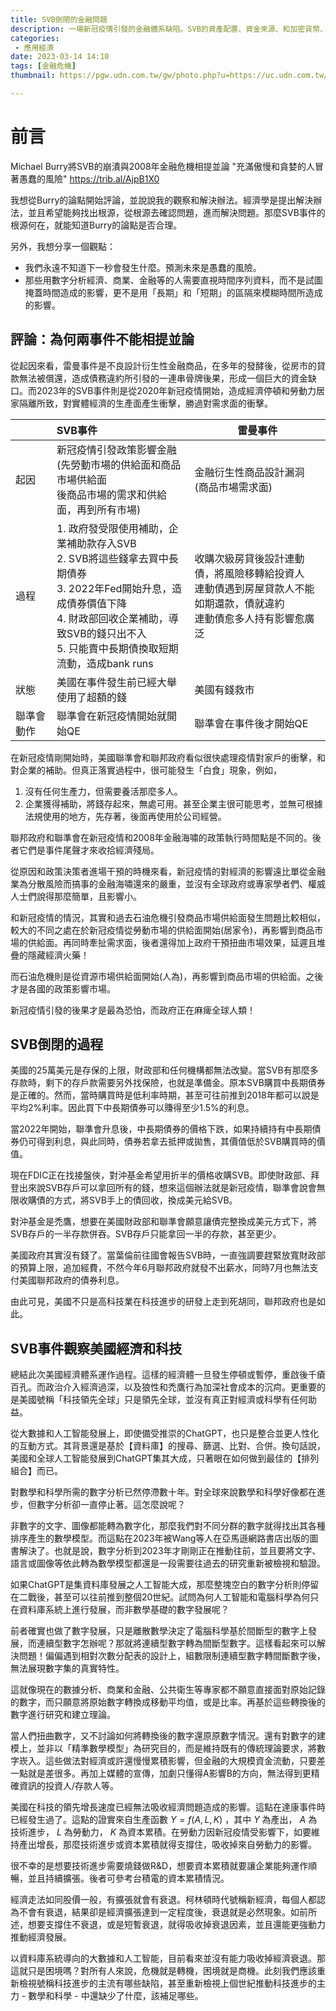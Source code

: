 ```yaml
---
title: SVB倒閉的金融問題
description: 一場新冠疫情引發的金融體系缺陷。SVB的資產配置、資金來源、和加密貨幣、新創行業的關聯，在在顯現市場承受經濟衝擊的能力並未因為經歷過過去的經濟衝擊而有更好的體質。
categories:
 - 應用經濟
date: 2023-03-14 14:10
tags: [金融危機]
thumbnail: https://pgw.udn.com.tw/gw/photo.php?u=https://uc.udn.com.tw/photo/wj/realtime/2023/03/14/20615343.jpg&x=0&y=0&sw=0&sh=0&sl=W&fw=800&exp=3600&w=930&nt=1

---
```


# 前言

Michael Burry將SVB的崩潰與2008年金融危機相提並論 "充滿傲慢和貪婪的人冒著愚蠢的風險"  https://trib.al/AjpB1X0

我想從Burry的論點開始評論，並說說我的觀察和解決辦法。經濟學是提出解決辦法，並且希望能夠找出根源，從根源去確認問題，進而解決問題。那麼SVB事件的根源何在，就能知道Burry的論點是否合理。

另外，我想分享一個觀點：

- 我們永遠不知道下一秒會發生什麼。預測未來是愚蠢的風險。
- 那些用數字分析經濟、商業、金融等的人需要直視時間序列資料，而不是試圖掩蓋時間造成的影響，更不是用「長期」和「短期」的區隔來模糊時間所造成的影響。

## 評論：為何兩事件不能相提並論

從起因來看，雷曼事件是不良設計衍生性金融商品，在多年的發酵後，從房市的貸款無法被償還，造成債務違約所引發的一連串骨牌後果，形成一個巨大的資金缺口。而2023年的SVB事件則是從2020年新冠疫情開始，造成經濟停頓和勞動力居家隔離所致，對實體經濟的生產面產生衝擊，勝過對需求面的衝擊。

| | SVB事件 | 雷曼事件 |
| --- | :--- | ---|
起因 | 新冠疫情引發政策影響金融<br>(先勞動市場的供給面和商品市場供給面<br>後商品市場的需求和供給面，再到所有市場) | 金融衍生性商品設計漏洞<br>(商品市場需求面) |
過程 | 1. 政府發受限使用補助，企業補助款存入SVB<br>2. SVB將這些錢拿去買中長期債券<br>3. 2022年Fed開始升息，造成債券價值下降<br>4. 財政部回收企業補助，導致SVB的錢只出不入<br>5. 只能賣中長期債換取短期流動，造成bank runs | 收購次級房貸後設計連動債，將風險移轉給投資人<br>連動債遇到房屋貸款人不能如期還款，債就違約<br>連動債愈多人持有影響愈廣泛 |
| 狀態 | 美國在事件發生前已經大舉使用了超額的錢 | 美國有錢救市 |
|聯準會動作 | 聯準會在新冠疫情開始就開始QE | 聯準會在事件後才開始QE |



在新冠疫情剛開始時，美國聯準會和聯邦政府看似很快處理疫情對家戶的衝擊，和對企業的補助。但真正落實過程中，很可能發生「白食」現象，例如，

1. 沒有任何生產力，但需要養活那麼多人。
2. 企業獲得補助，將錢存起來，無處可用。甚至企業主很可能思考，並無可根據法規使用的地方，先存著，後面再使用於公司經營。

聯邦政府和聯準會在新冠疫情和2008年金融海嘯的政策執行時間點是不同的。後者它們是事件尾聲才來收拾經濟殘局。

從原因和政策決策者進場干預的時機來看，新冠疫情的對經濟的影響遠比單從金融業為分散風險而搞事的金融海嘯還來的嚴重，並沒有全球政府或專家學者們、權威人士們說得那麼簡單，且影響小。

和新冠疫情的情況，其實和過去石油危機引發商品市場供給面發生問題比較相似，較大的不同之處在於新冠疫情從勞動市場的供給面開始(居家令)，再影響到商品市場的供給面。再同時牽扯需求面，後者還得加上政府干預扭曲市場效果，延遲且堆疊的隱藏經濟火藥！

而石油危機則是從資源市場供給面開始(人為)，再影響到商品市場的供給面。之後才是各國的政策影響市場。

新冠疫情引發的後果才是最為恐怕，而政府正在麻痺全球人類！

## SVB倒閉的過程

美國的25萬美元是存保的上限，財政部和任何機構都無法改變。當SVB有那麼多存款時，剩下的存戶款需要另外找保險，也就是準備金。原本SVB購買中長期債券是正確的。然而，當時購買時是低利率時期，甚至可往前推到2018年都可以說是平均2%利率。因此買下中長期債券可以賺得至少1.5%的利息。

當2022年開始，聯準會升息後，中長期債券的價格下跌，如果持續持有中長期債券仍可得到利息，與此同時，債券若拿去抵押或拋售，其價值低於SVB購買時的價值。

現在FDIC正在找接盤俠，對沖基金希望用折半的價格收購SVB。即使財政部、拜登出來說SVB存戶可以拿回所有的錢，想來這個辦法就是新冠疫情，聯準會說會無限收購債的方式，將SVB手上的債回收，換成美元給SVB。

對沖基金是禿鷹，想要在美國財政部和聯準會願意讓債完整換成美元方式下，將SVB存戶的一半存款併吞。SVB存戶只能拿回一半的存款，甚至更少。

美國政府其實沒有錢了。當葉倫前往國會報告SVB時，一直強調要趕緊放寬財政部的預算上限，追加經費，不然今年6月聯邦政府就發不出薪水，同時7月也無法支付美國聯邦政府的債券利息。

由此可見，美國不只是高科技業在科技進步的研發上走到死胡同，聯邦政府也是如此。

## SVB事件觀察美國經濟和科技

總結此次美國經濟體系運作過程。這樣的經濟體一旦發生停頓或暫停，重啟後千瘡百孔。而政治介入經濟過深，以及狼性和禿鷹行為加深社會成本的沉疴。更重要的是美國號稱「科技領先全球」只是領先全球，並沒有真正對經濟或科學有任何助益。

從大數據和人工智能發展上，即使備受推崇的ChatGPT，也只是整合並更人性化的互動方式。其背景還是基於【資料庫】的搜尋、篩選、比對、合併。換句話說，美國和全球人工智能發展到ChatGPT集其大成，只著眼在如何做到最佳的【排列組合】而已。

對數學和科學所需的數字分析已然停滯數十年。對全球來說數學和科學好像都在進步，但數字分析卻一直停止著。這怎麼說呢？

非數字的文字、圖像都能轉為數字化，那麼我們對不同分群的數字就得找出其各種排序產生的數學模型。而這點在2023年被Wang等人在亞馬遜網路書店出版的圖書解決了。也就是說，數字分析到2023年才剛剛正在推動往前，並且要將文字、語言或圖像等依此轉為數學模型都還是一段需要往過去的研究重新被檢視和驗證。

如果ChatGPT是集資料庫發展之人工智能大成，那麼整塊空白的數字分析則停留在二戰後，甚至可以往前推到整個20世紀。試問為何人工智能和電腦科學為何只在資料庫系統上進行發展，而非數學基礎的數字發展呢？

前者確實也做了數字發展，只是離散數學決定了電腦科學基於間斷型的數字上發展，而連續型數字怎辦呢？那就將連續型數字轉為間斷型數字。這樣看起來可以解決問題！偏偏遇到相對次數分配表的設計上，組數限制連續型數字轉間斷數字後，無法展現數字集的真實特性。

這就像現在的數據分析、商業和金融、公共衛生等專家都不願意直接面對原始記錄的數字，而只願意將原始數字轉換成移動平均值，或是比率。再基於這些轉換後的數字進行研究和建立理論。

當人們扭曲數字，又不討論如何將轉換後的數字還原原數字情況。還有對數字的建模上，並非以「精準數學模型」為研究目的，而是維持既有的傳統理論要求，將數字崁入。這些做法對經濟或許還慢慢累積影響，但金融的大規模資金流動，只要差一點就是差很多。再加上媒體的宣傳，加劇只懂得A影響B的方向，無法得到更精確資訊的投資人/存款人等。

美國在科技的領先增長速度已經無法吸收經濟問題造成的影響。這點在達康事件時已經發生過了。這點的證實來自生產函數 $Y = f(A, L, K)$ ，其中 $Y$ 為產出， $A$ 為技術進步， $L$ 為勞動力， $K$ 為資本累積。在勞動力因新冠疫情受影響下，如要維持產出增長，那麼技術進步或資本累積就得支撐住，吸收掉來自勞動力的影響。

很不幸的是想要技術進步需要燒錢做R&D，想要資本累積就要讓企業能夠運作順暢，並且持續擴張。後者可參考台積電的資本累積情況。

經濟走法如同股價一般，有擴張就會有衰退。柯林頓時代號稱新經濟，每個人都認為不會有衰退，結果卻是經濟擴張達到一定程度後，衰退就是必然現象。如前所述，想要支撐住不衰退，或是短暫衰退，就得吸收掉衰退因素，並且還能更強動力推動經濟發展。

以資料庫系統導向的大數據和人工智能，目前看來並沒有能力吸收掉經濟衰退。那這就只是困境嗎？對所有人來說，危機就是轉機，困境就是商機。此刻我們應該重新檢視號稱科技進步的主流有哪些缺陷，甚至重新檢視上個世紀推動科技進步的主力 - 數學和科學 - 中還缺少了什麼，該補足哪些。